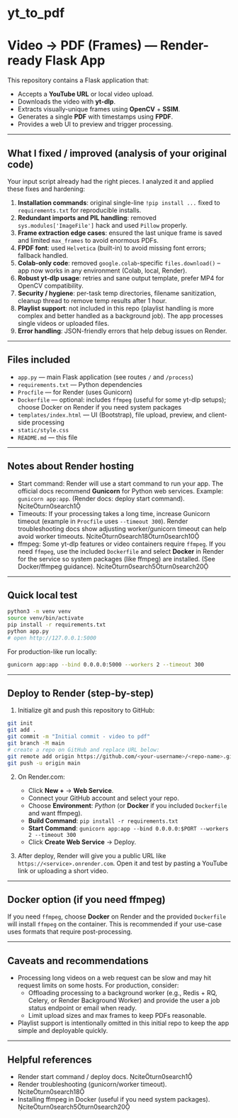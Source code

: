 # yt_to_pdf
# Video → PDF (Frames) — Render-ready Flask App

This repository contains a Flask application that:
- Accepts a **YouTube URL** or local video upload.
- Downloads the video with **yt-dlp**.
- Extracts visually-unique frames using **OpenCV** + **SSIM**.
- Generates a single **PDF** with timestamps using **FPDF**.
- Provides a web UI to preview and trigger processing.

---

## What I fixed / improved (analysis of your original code)

Your input script already had the right pieces. I analyzed it and applied these fixes and hardening:

1. **Installation commands**: original single-line `!pip install ...` fixed to `requirements.txt` for reproducible installs.
2. **Redundant imports and PIL handling**: removed `sys.modules['ImageFile']` hack and used `Pillow` properly.
3. **Frame extraction edge cases**: ensured the last unique frame is saved and limited `max_frames` to avoid enormous PDFs.
4. **FPDF font**: used `Helvetica` (built-in) to avoid missing font errors; fallback handled.
5. **Colab-only code**: removed `google.colab`-specific `files.download()` – app now works in any environment (Colab, local, Render).
6. **Robust yt-dlp usage**: retries and sane output template, prefer MP4 for OpenCV compatibility.
7. **Security / hygiene**: per-task temp directories, filename sanitization, cleanup thread to remove temp results after 1 hour.
8. **Playlist support**: not included in this repo (playlist handling is more complex and better handled as a background job). The app processes single videos or uploaded files.
9. **Error handling**: JSON-friendly errors that help debug issues on Render.

---

## Files included

- `app.py` — main Flask application (see routes `/` and `/process`)
- `requirements.txt` — Python dependencies
- `Procfile` — for Render (uses Gunicorn)
- `Dockerfile` — optional: includes `ffmpeg` (useful for some yt-dlp setups); choose Docker on Render if you need system packages
- `templates/index.html` — UI (Bootstrap), file upload, preview, and client-side processing
- `static/style.css`
- `README.md` — this file

---

## Notes about Render hosting

- Start command: Render will use a start command to run your app. The official docs recommend **Gunicorn** for Python web services. Example: `gunicorn app:app`. (Render docs: deploy start command). citeturn0search1
- Timeouts: If your processing takes a long time, increase Gunicorn timeout (example in `Procfile` uses `--timeout 300`). Render troubleshooting docs show adjusting worker/gunicorn timeout can help avoid worker timeouts. citeturn0search18turn0search10
- ffmpeg: Some yt-dlp features or video containers require `ffmpeg`. If you need `ffmpeg`, use the included `Dockerfile` and select **Docker** in Render for the service so system packages (like ffmpeg) are installed. (See Docker/ffmpeg guidance). citeturn0search5turn0search20

---

## Quick local test

```bash
python3 -m venv venv
source venv/bin/activate
pip install -r requirements.txt
python app.py
# open http://127.0.0.1:5000
```

For production-like run locally:
```bash
gunicorn app:app --bind 0.0.0.0:5000 --workers 2 --timeout 300
```

---

## Deploy to Render (step-by-step)

1. Initialize git and push this repository to GitHub:
```bash
git init
git add .
git commit -m "Initial commit - video to pdf"
git branch -M main
# create a repo on GitHub and replace URL below:
git remote add origin https://github.com/<your-username>/<repo-name>.git
git push -u origin main
```

2. On Render.com:
   - Click **New +** → **Web Service**.
   - Connect your GitHub account and select your repo.
   - Choose **Environment**: *Python* (or **Docker** if you included `Dockerfile` and want ffmpeg).
   - **Build Command**: `pip install -r requirements.txt`
   - **Start Command**: `gunicorn app:app --bind 0.0.0.0:$PORT --workers 2 --timeout 300`
   - Click **Create Web Service** → Deploy.

3. After deploy, Render will give you a public URL like `https://<service>.onrender.com`. Open it and test by pasting a YouTube link or uploading a short video.

---

## Docker option (if you need ffmpeg)

If you need `ffmpeg`, choose **Docker** on Render and the provided `Dockerfile` will install `ffmpeg` on the container. This is recommended if your use-case uses formats that require post-processing.

---

## Caveats and recommendations

- Processing long videos on a web request can be slow and may hit request limits on some hosts. For production, consider:
  - Offloading processing to a background worker (e.g., Redis + RQ, Celery, or Render Background Worker) and provide the user a job status endpoint or email when ready.
  - Limit upload sizes and max frames to keep PDFs reasonable.
- Playlist support is intentionally omitted in this initial repo to keep the app simple and deployable quickly.

---

## Helpful references
- Render start command / deploy docs. citeturn0search1  
- Render troubleshooting (gunicorn/worker timeout). citeturn0search18  
- Installing ffmpeg in Docker (useful if you need system packages). citeturn0search5turn0search20
